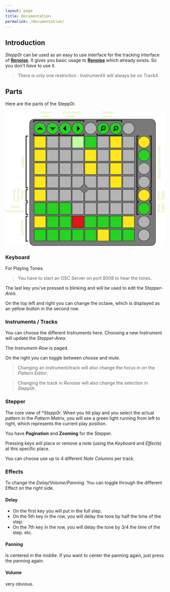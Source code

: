 ```yaml
---
layout: page
title: Documentation
permalink: /documentation/
---
```


## Introduction

*Stepp0r* can be used as an easy to use interface for the tracking interface of 
[**Renoise**](http://www.renoise.com/).
It gives you basic usage to 
[**Renoise**](http://www.renoise.com/)
which already exists. 
So you don't _have_ to use it.

> There is only one restriction : 
> InstrumentX will always be on TrackX

## Parts

Here are the parts of the Stepp0r.

<img class="img-responsive center-block" src="/assets/Launchpad.svg" alt="Launchpad Parts" />


### Keyboard

For Playing Tones.

> You have to start an OSC Server on port 8008 to hear the tones.

The last key you've pressed is blinking and will be used to edit the *Stepper-Area*.

On the top left and right you can change the octave, which is displayed as an yellow button in the 
second row.

### Instruments / Tracks

You can choose the different Instruments here. 
Choosing a new Instrument will update the *Stepper-Area*.

The *Instrument-Row* is paged. 

On the right you can toggle between *choose* and *mute*.

> Changing an instrument/track will also change the focus in on the *Pattern Editor*.

> Changing the track in *Renoise* will also change the selection in *Stepp0r*.

### Stepper

The core view of **Stepp0r*. 
When you hit play and you select the actual pattern in the *Pattern Matrix*, you will see a green light running 
from left to right, which represents the current play position.

You have **Pagination** and **Zooming** for the Stepper.

Pressing keys will place or remove a note (using the *Keyboard* and *Effects*) at this specific place.

You can choose use up to 4 different *Note Columns* per track.

### Effects 

To change the *Delay/Volume/Panning*.
You can toggle through the different Effect on the right side.

#### Delay 

* On the first key you will put in the full step.
* On the 5th key in the row, you will delay the tone by half the time of the step.
* On the 7th key in the row, you will delay the tone by 3/4 the time of the step.
etc.

#### Panning

Is centered in the middle.
If you want to center the panning again, just press the panning again.

#### Volume

very obvious.


